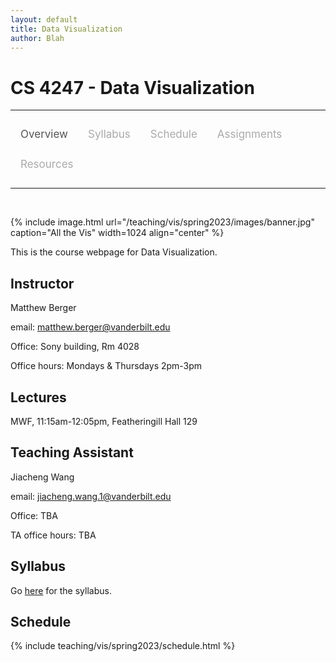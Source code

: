 ```yaml
---
layout: default
title: Data Visualization
author: Blah
---
```


<style>
.topnav {
  overflow: hidden;
  background-color: #fdfdfd;
}

.topnav a {
  float: left;
  color: #aaaaaa;
  text-align: center;
  padding: 14px 16px;
  text-decoration: none;
  font-size: 17px;
}

.topnav a:hover {
  color: #555555;
}

.topnav a.active {
  color: #555555;
}
</style>

# CS 4247 - Data Visualization

---

<div class='topnav'>
  <a class='active' href="/teaching/vis/spring2023">Overview</a>
  <a href="/teaching/vis/spring2023/syllabus">Syllabus</a>
  <a href="/teaching/vis/spring2023/schedule">Schedule</a>
  <a href="/teaching/vis/spring2023/assignments">Assignments</a>
  <a href="/teaching/vis/spring2023/resources">Resources</a>
</div>

---

<br>

{% include image.html url="/teaching/vis/spring2023/images/banner.jpg" caption="All the Vis" width=1024 align="center" %}

This is the course webpage for Data Visualization.

## Instructor

Matthew Berger

email: <a href="mailto:matthew.berger@vanderbilt.edu">matthew.berger@vanderbilt.edu</a><br>

Office: Sony building, Rm 4028

Office hours: Mondays & Thursdays 2pm-3pm

## Lectures

MWF, 11:15am-12:05pm, Featheringill Hall 129

## Teaching Assistant

Jiacheng Wang

email: <a href="mailto:jiacheng.wang.1@vanderbilt.edu">jiacheng.wang.1@vanderbilt.edu</a><br>

Office: TBA

TA office hours: TBA

## Syllabus

Go [here](/teaching/vis/spring2023/syllabus) for the syllabus.

## Schedule

{% include teaching/vis/spring2023/schedule.html %}
